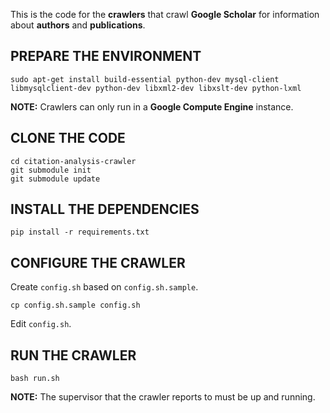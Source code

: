 This is the code for the **crawlers** that crawl **Google Scholar** for information 
about **authors** and **publications**.

## PREPARE THE ENVIRONMENT

    sudo apt-get install build-essential python-dev mysql-client libmysqlclient-dev python-dev libxml2-dev libxslt-dev python-lxml

**NOTE:** Crawlers can only run in a **Google Compute Engine** instance.

## CLONE THE CODE

    cd citation-analysis-crawler
    git submodule init
    git submodule update

## INSTALL THE DEPENDENCIES

    pip install -r requirements.txt

## CONFIGURE THE CRAWLER

Create `config.sh` based on `config.sh.sample`.

    cp config.sh.sample config.sh
    
Edit `config.sh`.

## RUN THE CRAWLER

    bash run.sh

**NOTE:** The supervisor that the crawler reports to must be up and running.
